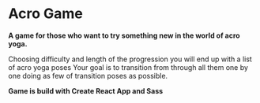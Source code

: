 # Acro Game

**A game for those who want to try something new in the world of acro yoga.**

Choosing difficulty and length of the progression you will end up with
a list of acro yoga poses Your goal is to transition from through all
them one by one doing as few of transition poses as possible.

**Game is build with Create React App and Sass**

